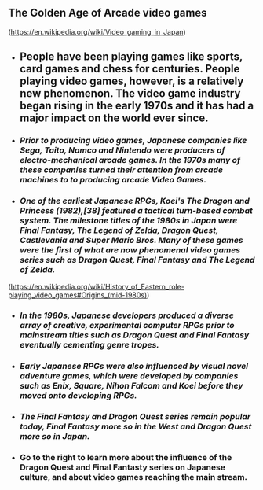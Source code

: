 ## The Golden Age of Arcade video games

(https://en.wikipedia.org/wiki/Video_gaming_in_Japan)

* ## People have been playing games like sports, card games and chess for centuries. People playing video games, however, is a relatively new phenomenon. The video game industry began rising in the early 1970s and it has had a major impact on the world ever since.

* ### _Prior to producing video games, Japanese companies like Sega, Taito, Namco and Nintendo were producers of electro-mechanical arcade games. In the 1970s many of these companies turned their attention from arcade machines to to producing arcade Video Games._

* ### _One of the earliest Japanese RPGs, Koei's The Dragon and Princess (1982),[38] featured a tactical turn-based combat system. The milestone titles of the 1980s in Japan were Final Fantasy, The Legend of Zelda, Dragon Quest, Castlevania and Super Mario Bros. Many of these games were the first of what are now phenomenal video games series such as Dragon Quest, Final Fantasy and The Legend of Zelda._

(https://en.wikipedia.org/wiki/History_of_Eastern_role-playing_video_games#Origins_(mid-1980s))

* ### _In the 1980s, Japanese developers produced a diverse array of creative, experimental computer RPGs prior to mainstream titles such as Dragon Quest and Final Fantasy eventually cementing genre tropes._

* ### _Early Japanese RPGs were also influenced by visual novel adventure games, which were developed by companies such as Enix, Square, Nihon Falcom and Koei before they moved onto developing RPGs._

* ### _The Final Fantasy and Dragon Quest series remain popular today, Final Fantasy more so in the West and Dragon Quest more so in Japan._

* ### Go to the right to learn more about the influence of the Dragon Quest and Final Fantasty series on Japanese culture, and about video games reaching the main stream.
